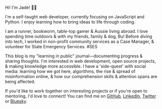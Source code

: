 Hi! I'm Jade! 👋🏻

I'm a self-taught web developer, currently focusing on JavaScript and Python. I enjoy learning how to bring ideas to life through coding.

I am a runner, bookworm, table-top gamer & Aussie living abroad. I love spending time outdoors & with my friends, family & dog, Bu!
Before diving into tech, I worked in non-profit community services as a Case Manager, & volunteer for State Emergency Services. #SES

This blog is my "learning in public" journal—documenting progress & sharing thoughts. I'm interested in web development, open source projects, & making knowledge more accessible.
I have a 'side-quest' with social media: learning how we got here, algorithms, the rise & spread of misinformation online, & how our comprehension skills & attention spans are being affected.

If you'd like to work together on interesting projects or if you're open to mentoring, I'd love to connect!
You can find me on [GitHub](https://github.com/jade0x), [LinkedIn](https://www.linkedin.com/in/jade-garafola/), [Twitter](https://x.com/_jade0x_) or [Bluesky](https://jade0x.bsky.social).
